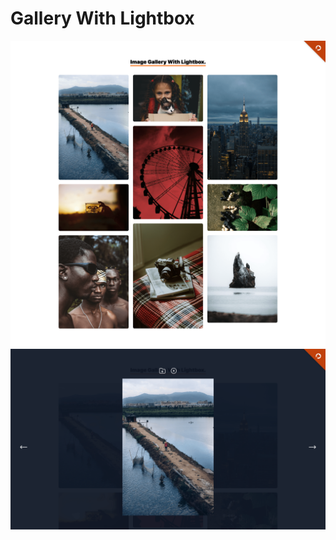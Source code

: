 # Gallery With Lightbox

![Gallery With Lightbox Ebraj](./Gallery-Ebraj.png)
![Gallery With Lightbox Ebraj](./Lightbox-Ebraj.png)
